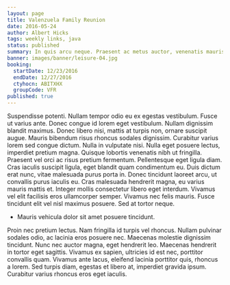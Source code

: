 ```yaml
---
layout: page
title: Valenzuela Family Reunion
date: 2016-05-24
author: Albert Hicks
tags: weekly links, java
status: published
summary: In quis arcu neque. Praesent ac metus auctor, venenatis mauris.
banner: images/banner/leisure-04.jpg
booking:
  startDate: 12/23/2016
  endDate: 12/27/2016
  ctyhocn: ABITXHX
  groupCode: VFR
published: true
---
```

Suspendisse potenti. Nullam tempor odio eu ex egestas vestibulum. Fusce ut varius ante. Donec congue id lorem eget vestibulum. Nullam dignissim blandit maximus. Donec libero nisi, mattis at turpis non, ornare suscipit augue. Mauris bibendum risus rhoncus sodales dignissim.
Curabitur varius lorem sed congue dictum. Nulla in vulputate nisi. Nulla eget posuere lectus, imperdiet pretium magna. Quisque lobortis venenatis nibh ut fringilla. Praesent vel orci ac risus pretium fermentum. Pellentesque eget ligula diam. Cras iaculis suscipit ligula, eget blandit quam condimentum eu. Duis dictum erat nunc, vitae malesuada purus porta in. Donec tincidunt laoreet arcu, ut convallis purus iaculis eu. Cras malesuada hendrerit magna, eu varius mauris mattis et. Integer mollis consectetur libero eget interdum. Vivamus vel elit facilisis eros ullamcorper semper. Vivamus nec felis mauris. Fusce tincidunt elit vel nisl maximus posuere. Sed at tortor neque.

* Mauris vehicula dolor sit amet posuere tincidunt.

Proin nec pretium lectus. Nam fringilla id turpis vel rhoncus. Nullam pulvinar sodales odio, ac lacinia eros posuere nec. Maecenas molestie dignissim tincidunt. Nunc nec auctor magna, eget hendrerit leo. Maecenas hendrerit in tortor eget sagittis. Vivamus ex sapien, ultricies id est nec, porttitor convallis quam. Vivamus ante lacus, eleifend lacinia porttitor quis, rhoncus a lorem. Sed turpis diam, egestas et libero at, imperdiet gravida ipsum. Curabitur varius rhoncus eros eget iaculis.
